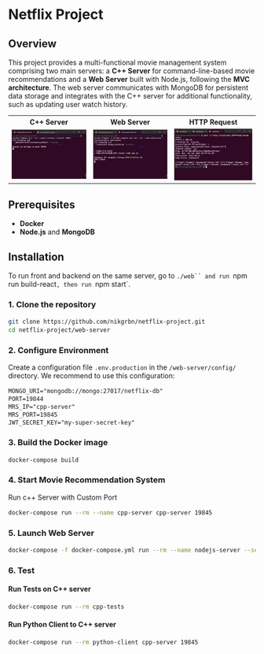# Netflix Project

## Overview

This project provides a multi-functional movie management system comprising two main servers: a **C++ Server** for command-line-based movie recommendations and a **Web Server** built with Node.js, following the **MVC architecture**.
The web server communicates with MongoDB for persistent data storage and integrates with the C++ server for additional functionality, such as updating user watch history.

<table>
  <tr>
    <th>C++ Server</th>
    <th>Web Server</th>
    <th>HTTP Request</th>
  </tr>
  <tr>
    <td>
      <img src="assets/cserver.png" alt="C++ Server" width="400"/>
    </td>
    <td>
      <img src="assets/webserver.png" alt="Web Server" width="400"/>
    </td>
    <td>
      <img src="assets/http-request.png" alt="HTTP Request" width="400"/>
    </td>
  </tr>
</table>

## Prerequisites

- **Docker**
- **Node.js** and **MongoDB**

## Installation

To run front and backend on the same server, go to ` ./web`` and run  `npm run build-react`, then run `npm start`.

### 1. Clone the repository

```bash
git clone https://github.com/nikgrbn/netflix-project.git
cd netflix-project/web-server
```

### 2. Configure Environment

Create a configuration file `.env.production` in the `/web-server/config/` directory. We recommend to use this configuration:

```plaintext
MONGO_URI="mongodb://mongo:27017/netflix-db"
PORT=19844
MRS_IP="cpp-server"
MRS_PORT=19845
JWT_SECRET_KEY="my-super-secret-key"
```

### 3. Build the Docker image

```bash
docker-compose build
```

### 4. Start Movie Recommendation System

Run c++ Server with Custom Port

```bash
docker-compose run --rm --name cpp-server cpp-server 19845
```

### 5. Launch Web Server

```bash
docker-compose -f docker-compose.yml run --rm --name nodejs-server --service-ports nodejs-server
```

### 6. Test

#### Run Tests on C++ server

```bash
docker-compose run --rm cpp-tests
```

#### Run Python Client to C++ server

```bash
docker-compose run --rm python-client cpp-server 19845
```